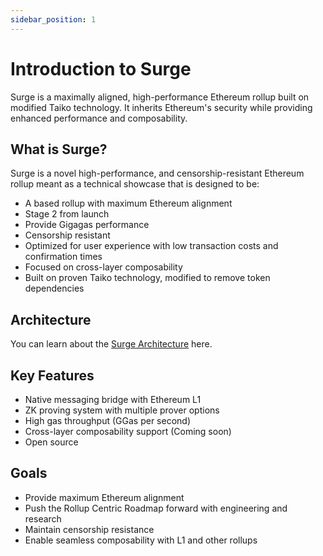```yaml
---
sidebar_position: 1
---
```


# Introduction to Surge

Surge is a maximally aligned, high-performance Ethereum rollup built on modified Taiko technology. It inherits Ethereum's security while providing enhanced performance and composability.

## What is Surge?

Surge is a novel high-performance, and censorship-resistant Ethereum rollup meant as a technical showcase that is designed to be:

- A based rollup with maximum Ethereum alignment
- Stage 2 from launch
- Provide Gigagas performance
- Censorship resistant
- Optimized for user experience with low transaction costs and confirmation times
- Focused on cross-layer composability
- Built on proven Taiko technology, modified to remove token dependencies

## Architecture

You can learn about the [Surge Architecture](/About/architecture) here.

## Key Features

- Native messaging bridge with Ethereum L1
- ZK proving system with multiple prover options
- High gas throughput (GGas per second)
- Cross-layer composability support (Coming soon)
- Open source

## Goals

- Provide maximum Ethereum alignment
- Push the Rollup Centric Roadmap forward with engineering and research
- Maintain censorship resistance
- Enable seamless composability with L1 and other rollups
